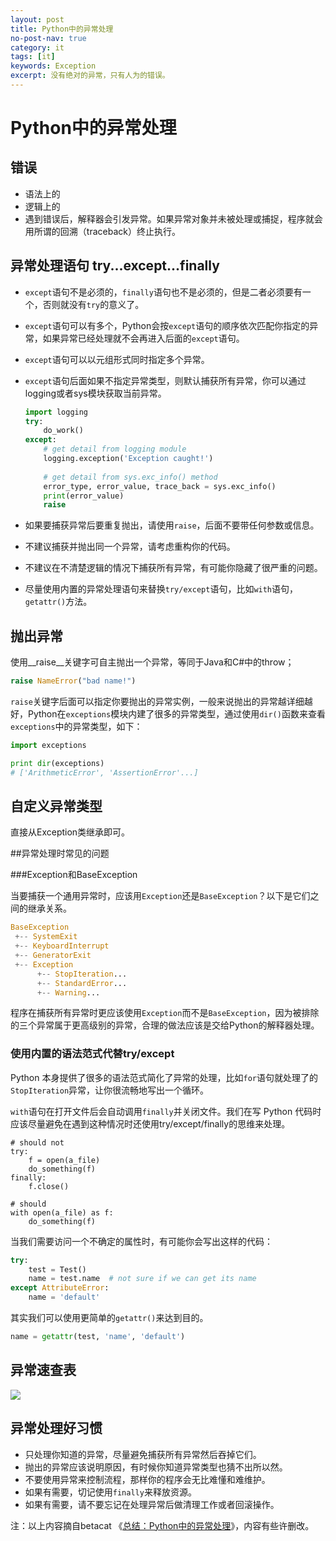 ```yaml
---
layout: post
title: Python中的异常处理
no-post-nav: true
category: it
tags: [it]
keywords: Exception
excerpt: 没有绝对的异常，只有人为的错误。
---
```

# Python中的异常处理

## 错误

- 语法上的
- 逻辑上的
- 遇到错误后，解释器会引发异常。如果异常对象并未被处理或捕捉，程序就会用所谓的回溯（traceback）终止执行。

## 异常处理语句 try...except...finally

   - `except`语句不是必须的，`finally`语句也不是必须的，但是二者必须要有一个，否则就没有`try`的意义了。

   - `except`语句可以有多个，Python会按`except`语句的顺序依次匹配你指定的异常，如果异常已经处理就不会再进入后面的`except`语句。

   - `except`语句可以以元组形式同时指定多个异常。

   - `except`语句后面如果不指定异常类型，则默认捕获所有异常，你可以通过logging或者sys模块获取当前异常。

     ```python
     import logging
     try:
         do_work()
     except:    
         # get detail from logging module
         logging.exception('Exception caught!')
         
         # get detail from sys.exc_info() method
         error_type, error_value, trace_back = sys.exc_info()
         print(error_value)
         raise
     ```

   - 如果要捕获异常后要重复抛出，请使用`raise`，后面不要带任何参数或信息。

   - 不建议捕获并抛出同一个异常，请考虑重构你的代码。

   - 不建议在不清楚逻辑的情况下捕获所有异常，有可能你隐藏了很严重的问题。

   - 尽量使用内置的异常处理语句来替换`try/except`语句，比如`with`语句，`getattr()`方法。

   ## 抛出异常

   ​使用__raise__关键字可自主抛出一个异常，等同于Java和C#中的throw；

```python
raise NameError("bad name!")
```

`raise`关键字后面可以指定你要抛出的异常实例，一般来说抛出的异常越详细越好，Python在`exceptions`模块内建了很多的异常类型，通过使用`dir()`函数来查看`exceptions`中的异常类型，如下：

```python
import exceptions

print dir(exceptions)
# ['ArithmeticError', 'AssertionError'...]
```

## 自定义异常类型

直接从Exception类继承即可。

##异常处理时常见的问题

###Exception和BaseException

当要捕获一个通用异常时，应该用`Exception`还是`BaseException`？以下是它们之间的继承关系。

```python
BaseException
 +-- SystemExit
 +-- KeyboardInterrupt
 +-- GeneratorExit
 +-- Exception
      +-- StopIteration...
      +-- StandardError...
      +-- Warning...
```

程序在捕获所有异常时更应该使用`Exception`而不是`BaseException`，因为被排除的三个异常属于更高级别的异常，合理的做法应该是交给Python的解释器处理。

### 使用内置的语法范式代替try/except

Python 本身提供了很多的语法范式简化了异常的处理，比如`for`语句就处理了的`StopIteration`异常，让你很流畅地写出一个循环。

`with`语句在打开文件后会自动调用`finally`并关闭文件。我们在写 Python 代码时应该尽量避免在遇到这种情况时还使用try/except/finally的思维来处理。

```
# should not
try:
    f = open(a_file)
    do_something(f)
finally:
    f.close()

# should 
with open(a_file) as f:
    do_something(f)
```

当我们需要访问一个不确定的属性时，有可能你会写出这样的代码：

```python
try:
    test = Test()
    name = test.name  # not sure if we can get its name
except AttributeError:
    name = 'default'
```

其实我们可以使用更简单的`getattr()`来达到目的。

```python
name = getattr(test, 'name', 'default')
```

## 异常速查表

![](https://haoforward.github.io/assets/images/2019/it/Exception_table.jpg)

## 异常处理好习惯

- 只处理你知道的异常，尽量避免捕获所有异常然后吞掉它们。
- 抛出的异常应该说明原因，有时候你知道异常类型也猜不出所以然。
- 不要使用异常来控制流程，那样你的程序会无比难懂和难维护。
- 如果有需要，切记使用`finally`来释放资源。
- 如果有需要，请不要忘记在处理异常后做清理工作或者回滚操作。

注：以上内容摘自betacat 《[总结：Python中的异常处理](https://segmentfault.com/a/1190000007736783)》，内容有些许删改。